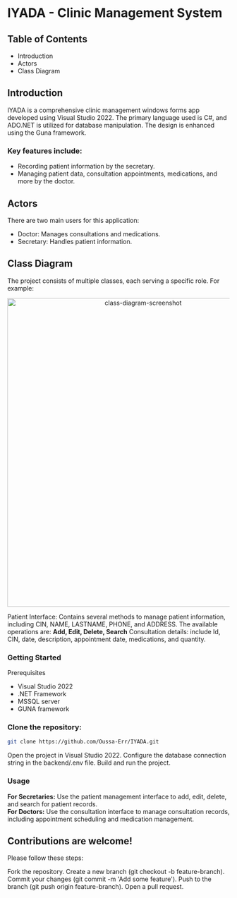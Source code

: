 # IYADA - Clinic Management System
## Table of Contents
- Introduction
- Actors
- Class Diagram

## Introduction

IYADA is a comprehensive clinic management windows forms app developed using Visual Studio 2022. The primary language used is C#, and ADO.NET is utilized for database manipulation. The design is enhanced using the Guna framework.

### Key features include:

- Recording patient information by the secretary.
- Managing patient data, consultation appointments, medications, and more by the doctor.

## Actors

There are two main users for this application:

- Doctor: Manages consultations and medications.
- Secretary: Handles patient information.

## Class Diagram

The project consists of multiple classes, each serving a specific role. For example:

<img src='/Resources/class-diagram-screenshot.png'  style='text-align: center; display:flex; items-align: center'  alt='class-diagram-screenshot' width='600' height='700' />

Patient Interface: Contains several methods to manage patient information, including CIN, NAME, LASTNAME, PHONE, and ADDRESS. The available operations are:    **Add, Edit, Delete, Search**
Consultation details: include Id, CIN, date, description, appointment date, medications, and quantity.

### Getting Started
Prerequisites

- Visual Studio 2022
- .NET Framework
- MSSQL server
- GUNA framework 

### Clone the repository:

```bash
git clone https://github.com/Oussa-Err/IYADA.git
```
Open the project in Visual Studio 2022.
Configure the database connection string in the backend/.env file.
Build and run the project.

### Usage

**For Secretaries:** Use the patient management interface to add, edit, delete, and search for patient records.<br />
**For Doctors:** Use the consultation interface to manage consultation records, including appointment scheduling and medication management.

## Contributions are welcome! 
Please follow these steps:

Fork the repository.
Create a new branch (git checkout -b feature-branch).
Commit your changes (git commit -m 'Add some feature').
Push to the branch (git push origin feature-branch).
Open a pull request.